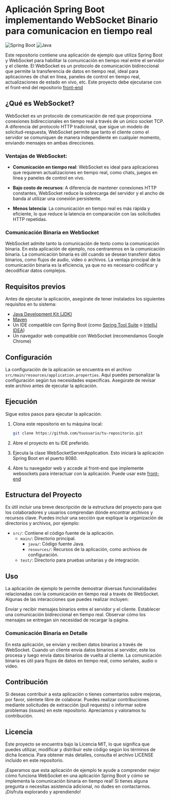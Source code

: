 # Aplicación Spring Boot implementando WebSocket Binario para comunicacion en tiempo real

![Spring Boot](https://img.shields.io/badge/Spring%20Boot-3.1.4-brightgreen)
![Java](https://img.shields.io/badge/Java-17-orange)

Este repositorio contiene una aplicación de ejemplo que utiliza Spring Boot y WebSocket para habilitar la comunicación en tiempo real entre el servidor y el cliente. El WebSocket es un protocolo de comunicación bidireccional que permite la transferencia de datos en tiempo real, ideal para aplicaciones de chat en línea, paneles de control en tiempo real, actualizaciones de estado en vivo, etc. Este proyecto debe ejecutarse con el front-end del repositorio [front-end](https://github.com/alvaro-salazar/binary-websocket-front)

## ¿Qué es WebSocket?

WebSocket es un protocolo de comunicación de red que proporciona conexiones bidireccionales en tiempo real a través de un único socket TCP. A diferencia del protocolo HTTP tradicional, que sigue un modelo de solicitud-respuesta, WebSocket permite que tanto el cliente como el servidor se comuniquen de manera independiente en cualquier momento, enviando mensajes en ambas direcciones.

### Ventajas de WebSocket:

- **Comunicación en tiempo real**: WebSocket es ideal para aplicaciones que requieren actualizaciones en tiempo real, como chats, juegos en línea y paneles de control en vivo.

- **Bajo costo de recursos**: A diferencia de mantener conexiones HTTP constantes, WebSocket reduce la sobrecarga del servidor y el ancho de banda al utilizar una conexión persistente.

- **Menos latencia**: La comunicación en tiempo real es más rápida y eficiente, lo que reduce la latencia en comparación con las solicitudes HTTP repetidas.

### Comunicación Binaria en WebSocket

WebSocket admite tanto la comunicación de texto como la comunicación binaria. En esta aplicación de ejemplo, nos centraremos en la comunicación binaria. La comunicación binaria es útil cuando se desean transferir datos binarios, como flujos de audio, video o archivos. La ventaja principal de la comunicación binaria es la eficiencia, ya que no es necesario codificar y decodificar datos complejos.

## Requisitos previos

Antes de ejecutar la aplicación, asegúrate de tener instalados los siguientes requisitos en tu sistema:

- [Java Development Kit (JDK)](https://www.oracle.com/java/technologies/javase-downloads.html)
- [Maven](https://maven.apache.org/download.cgi)
- Un IDE compatible con Spring Boot (como [Spring Tool Suite](https://spring.io/tools) o [IntelliJ IDEA](https://www.jetbrains.com/idea/))
- Un navegador web compatible con WebSocket (recomendamos Google Chrome)

## Configuración

La configuración de la aplicación se encuentra en el archivo `src/main/resources/application.properties`. Aquí puedes personalizar la configuración según tus necesidades específicas. Asegúrate de revisar este archivo antes de ejecutar la aplicación.

## Ejecución

Sigue estos pasos para ejecutar la aplicación:

1. Clona este repositorio en tu máquina local:

   ```bash
   git clone https://github.com/tuusuario/tu-repositorio.git

2. Abre el proyecto en tu IDE preferido.

3. Ejecuta la clase WebSocketServerApplication. Esto iniciará la aplicación Spring Boot en el puerto 8080.

4. Abre tu navegador web y accede al front-end que implemente websockets para interactuar con la aplicación. Puede usar este [front-end](https://github.com/alvaro-salazar/binary-websocket-front)

## Estructura del Proyecto

Es útil incluir una breve descripción de la estructura del proyecto para que los colaboradores y usuarios comprendan dónde encontrar archivos y recursos clave. Puedes incluir una sección que explique la organización de directorios y archivos, por ejemplo:


- `src/`: Contiene el código fuente de la aplicación.
    - `main/`: Directorio principal.
        - `java/`: Código fuente Java.
        - `resources/`: Recursos de la aplicación, como archivos de configuración.
    - `test/`: Directorio para pruebas unitarias y de integración.


## Uso
La aplicación de ejemplo te permite demostrar diversas funcionalidades relacionadas con la comunicación en tiempo real a través de WebSocket. Algunas de las interacciones que puedes realizar incluyen:

Enviar y recibir mensajes binarios entre el servidor y el cliente.
Establecer una comunicación bidireccional en tiempo real.
Observar cómo los mensajes se entregan sin necesidad de recargar la página.

### Comunicación Binaria en Detalle

En esta aplicación, se envían y reciben datos binarios a través de WebSocket. Cuando un cliente envía datos binarios al servidor, este los procesa y luego envía datos binarios de vuelta al cliente. La comunicación binaria es útil para flujos de datos en tiempo real, como señales, audio o video.




## Contribución
Si deseas contribuir a esta aplicación o tienes comentarios sobre mejoras, por favor, siéntete libre de colaborar. Puedes realizar contribuciones mediante solicitudes de extracción (pull requests) o informar sobre problemas (issues) en este repositorio. Apreciamos y valoramos tu contribución.

## Licencia
Este proyecto se encuentra bajo la Licencia MIT, lo que significa que puedes utilizar, modificar y distribuir este código según los términos de dicha licencia. Para obtener más detalles, consulta el archivo LICENSE incluido en este repositorio.

¡Esperamos que esta aplicación de ejemplo te ayude a comprender mejor cómo funciona WebSocket en una aplicación Spring Boot y cómo se implementa la comunicación binaria en tiempo real! Si tienes alguna pregunta o necesitas asistencia adicional, no dudes en contactarnos. ¡Disfruta explorando y aprendiendo!


